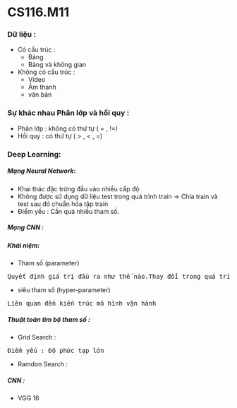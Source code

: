 # CS116.M11
### Dữ liệu : 
* Có cấu trúc :    
    + Bảng
    + Bảng và không gian
* Không có cấu trúc :
    + Video
    + Âm thanh
    + văn bản
### Sự khác nhau Phân lớp và hồi quy :
* Phân lớp : không có thứ tự ( = , !=)
* Hồi quy : có thứ tự ( > , < , =)
### Deep Learning:
##### Mạng Neural Network:
* Khai thác đặc trừng đầu vào nhiều cấp độ
* Không được sử dụng dữ liệu test trong quá trình train
-> Chia train và test sau đó chuẩn hóa tập train
* Điểm yếu : Cần quá nhiều tham số.
##### Mạng CNN :
##### Khái niệm:
* Tham số (parameter)
<pre>Quyết định giá trị đầu ra như thế nào.Thay đổi trong quá trình huấn luyện</pre>
* siêu tham số (hyper-parameter)
<pre>Liên quan đến kiến trúc mô hình vận hành</pre>
##### Thuật toán tìm bộ tham số :
* Grid Search : 
<pre>Điểm yếu : Độ phức tạp lớn</pre>
* Ramdon Search :
##### CNN :
* VGG 16
